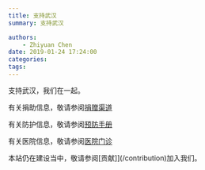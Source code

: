 ```yaml
---
title: 支持武汉
summary: 支持武汉

authors:
    - Zhiyuan Chen
date: 2019-01-24 17:24:00
categories: 
tags:
---
```



支持武汉，我们在一起。

有关捐助信息，敬请参阅[捐赠渠道](/donate)

有关防护信息，敬请参阅[预防手册](/protection)

有关医院信息，敬请参阅[医院门诊](/hospital)

本站仍在建设当中，敬请参阅[贡献]](/contribution)加入我们。
